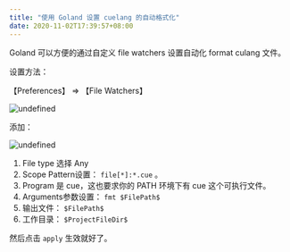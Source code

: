 ```yaml
---
title: "使用 Goland 设置 cuelang 的自动格式化"
date: 2020-11-02T17:39:57+08:00
---
```


Goland 可以方便的通过自定义 file watchers 设置自动化 format culang 文件。

设置方法：

【Preferences】 => 【File Watchers】

![undefined](/images/2020-11-01-cue/cue1.jpg)

添加：

![undefined](/images/2020-11-01-cue/2.jpg)

1. File type 选择 Any
2. Scope Pattern设置：  `file[*]:*.cue`  。
3. Program 是 cue，这也要求你的 PATH 环境下有 cue 这个可执行文件。
4. Arguments参数设置： `fmt $FilePath$`
5. 输出文件： `$FilePath$`
6. 工作目录： `$ProjectFileDir$`

然后点击 `apply` 生效就好了。
